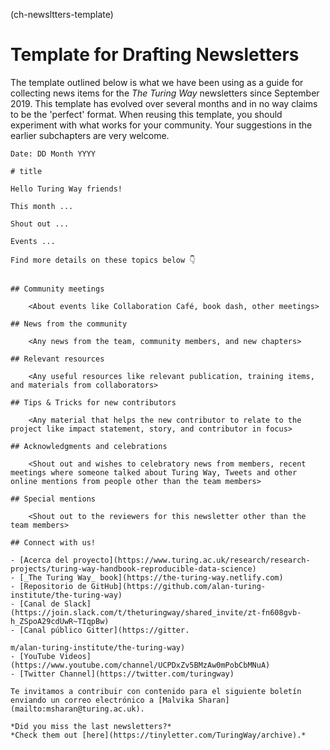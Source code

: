 (ch-newsltters-template)
# Template for Drafting Newsletters

The template outlined below is what we have been using as a guide for collecting news items for the _The Turing Way_ newsletters since September 2019. This template has evolved over several months and in no way claims to be the 'perfect' format. When reusing this template, you should experiment with what works for your community. Your suggestions in the earlier subchapters are very welcome.

```
Date: DD Month YYYY

# title

Hello Turing Way friends!

This month ...

Shout out ...

Events ...

Find more details on these topics below 👇


## Community meetings

    <About events like Collaboration Café, book dash, other meetings>

## News from the community

    <Any news from the team, community members, and new chapters>

## Relevant resources

    <Any useful resources like relevant publication, training items, and materials from collaborators>

## Tips & Tricks for new contributors

    <Any material that helps the new contributor to relate to the project like impact statement, story, and contributor in focus>

## Acknowledgments and celebrations

    <Shout out and wishes to celebratory news from members, recent meetings where someone talked about Turing Way, Tweets and other online mentions from people other than the team members>

## Special mentions

    <Shout out to the reviewers for this newsletter other than the team members>

## Connect with us!

- [Acerca del proyecto](https://www.turing.ac.uk/research/research-projects/turing-way-handbook-reproducible-data-science)
- [_The Turing Way_ book](https://the-turing-way.netlify.com)
- [Repositorio de GitHub](https://github.com/alan-turing-institute/the-turing-way)
- [Canal de Slack](https://join.slack.com/t/theturingway/shared_invite/zt-fn608gvb-h_ZSpoA29cdUwR~TIqpBw)
- [Canal público Gitter](https://gitter.

m/alan-turing-institute/the-turing-way)
- [YouTube Videos](https://www.youtube.com/channel/UCPDxZv5BMzAw0mPobCbMNuA)
- [Twitter Channel](https://twitter.com/turingway)

Te invitamos a contribuir con contenido para el siguiente boletín
enviando un correo electrónico a [Malvika Sharan](mailto:msharan@turing.ac.uk).

*Did you miss the last newsletters?*
*Check them out [here](https://tinyletter.com/TuringWay/archive).*
```
